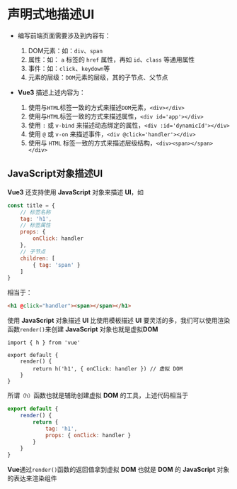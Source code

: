 # 声明式地描述UI

- 编写前端页面需要涉及到内容有：
  1. DOM元素：如：`div`、`span`
  2. 属性：如： `a` 标签的 `href` 属性，再如 `id`、`class` 等通用属性
  3. 事件：如：`click`、`keydown`等
  4. 元素的层级：`DOM`元素的层级，其的子节点、父节点

- **Vue3** 描述上述内容为：
  
  1. 使用与`HTML`标签一致的方式来描述`DOM`元素，`<div></div>`
  2. 使用与`HTML`标签一致的方式来描述属性，`<div id='app'></div>`
  3. 使用 `:` 或 `v-bind` 来描述动态绑定的属性，`<div :id='dynamicId'></div>`
  4. 使用 `@` 或 `v-on` 来描述事件，`<div @click='handler'></div>`
  5. 使用与 `HTML` 标签一致的方式来描述层级结构，`<div><span></span></div>`
  
## JavaScript对象描述UI

**Vue3** 还支持使用 **JavaScript** 对象来描述 **UI**，如

  ```js
  const title = {
      // 标签名称
      tag: 'h1',
      // 标签属性
      props: {
          onClick: handler
      },
      // 子节点
      children: [
          { tag: 'span' }
      ]
  }
  ```

  相当于：

  ```html
  <h1 @click="handler"><span></span></h1>
  ```

使用 **JavaScript** 对象描述 **UI** 比使用模板描述 **UI** 要灵活的多，我们可以使用渲染函数`render()`来创建 **JavaScript** 对象也就是虚拟**DOM**

```JS
import { h } from 'vue'

export default {
    render() {
        return h('h1', { onClick: handler }) // 虚拟 DOM
    }
}
```

所谓`（h）`函数也就是辅助创建虚拟 **DOM** 的工具，上述代码相当于

```js
export default {
    render() {
        return {
            tag: 'h1',
            props: { onClick: handler }
        }
    }
}
```

**Vue**通过`render()`函数的返回值拿到虚拟 **DOM** 也就是 **DOM** 的 **JavaScript** 对象的表达来渲染组件
